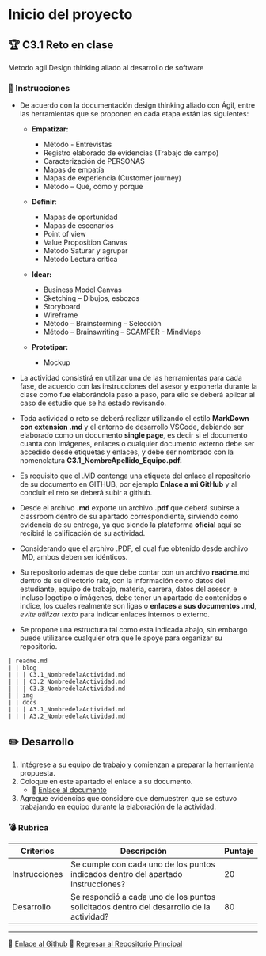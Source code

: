 # Inicio del proyecto

## :trophy: C3.1 Reto en clase

Metodo agil Design thinking aliado al desarrollo de software

### :blue_book: Instrucciones

- De acuerdo con la documentación design thinking aliado con Ágil, entre las herramientas que se proponen en cada etapa están las siguientes:

  - **Empatizar:**
    - Método - Entrevistas
    - Registro elaborado de evidencias (Trabajo de campo)
    - Caracterización de PERSONAS
    - Mapas de empatía
    - Mapas de experiencia (Customer journey)
    - Método – Qué, cómo y porque  

  - **Definir**:
      - Mapas de oportunidad
      - Mapas de escenarios
      - Point of view
      - Value Proposition Canvas
      - Metodo Saturar y agrupar
      - Metodo Lectura critica

  - **Idear:**
      - Business Model Canvas
      - Sketching – Dibujos, esbozos
      - Storyboard
      - Wireframe
      - Método – Brainstorming – Selección
      - Método – Brainswriting – SCAMPER - MindMaps

  - **Prototipar:**
      - Mockup

- La actividad consistirá en utilizar una de las herramientas para cada fase, de acuerdo con las instrucciones del asesor y exponerla durante la clase como fue elaborándola paso a paso, para ello se deberá aplicar al caso de estudio que se ha estado revisando.
- Toda actividad o reto se deberá realizar utilizando el estilo **MarkDown con extension .md** y el entorno de desarrollo VSCode, debiendo ser elaborado como un documento **single page**, es decir si el documento cuanta con imágenes, enlaces o cualquier documento externo debe ser accedido desde etiquetas y enlaces, y debe ser nombrado con la nomenclatura **C3.1_NombreApellido_Equipo.pdf.**
- Es requisito que el .MD contenga una etiqueta del enlace al repositorio de su documento en GITHUB, por ejemplo **Enlace a mi GitHub** y al concluir el reto se deberá subir a github.
- Desde el archivo **.md** exporte un archivo **.pdf** que deberá subirse a classroom dentro de su apartado correspondiente, sirviendo como evidencia de su entrega, ya que siendo la plataforma **oficial** aquí se recibirá la calificación de su actividad.
- Considerando que el archivo .PDF, el cual fue obtenido desde archivo .MD, ambos deben ser idénticos.
- Su repositorio ademas de que debe contar con un archivo **readme**.md dentro de su directorio raíz, con la información como datos del estudiante, equipo de trabajo, materia, carrera, datos del asesor, e incluso logotipo o imágenes, debe tener un apartado de contenidos o indice, los cuales realmente son ligas o **enlaces a sus documentos .md**, _evite utilizar texto_ para indicar enlaces internos o externo.
- Se propone una estructura tal como esta indicada abajo, sin embargo puede utilizarse cualquier otra que le apoye para organizar su repositorio.

``` 
| readme.md
| | blog
| | | C3.1_NombredelaActividad.md
| | | C3.2_NombredelaActividad.md
| | | C3.3_NombredelaActividad.md
| | img
| | docs
| | | A3.1_NombredelaActividad.md
| | | A3.2_NombredelaActividad.md
```

## :pencil2: Desarrollo

1. Intégrese a su equipo de trabajo y comienzan a preparar la herramienta propuesta.
2. Coloque en este apartado el enlace a su documento.
   - :round_pushpin: [Enlace al documento](https://github.com/EduardoCollazoR/AnalisisAvanzDeSoft/blob/master/pdf/.pdf)
3. Agregue evidencias que considere que demuestren que se estuvo trabajando en equipo durante la elaboración de la actividad.

### :bomb: Rubrica

| Criterios     | Descripción                                                                                  | Puntaje |
| ------------- | -------------------------------------------------------------------------------------------- | ------- |
| Instrucciones | Se cumple con cada uno de los puntos indicados dentro del apartado Instrucciones?            | 20 |
| Desarrollo    | Se respondió a cada uno de los puntos solicitados dentro del desarrollo de la actividad?     | 80      |
___
:round_pushpin: [Enlace al Github](https://github.com/EduardoCollazoR/AnalisisAvanzDeSoft.git)
:page_facing_up: [Regresar al Repositorio Principal](/readme.md)